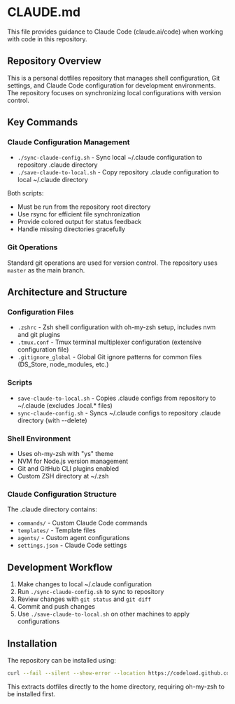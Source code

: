 # CLAUDE.md

This file provides guidance to Claude Code (claude.ai/code) when working with code in this repository.

## Repository Overview

This is a personal dotfiles repository that manages shell configuration, Git settings, and Claude Code configuration for development environments. The repository focuses on synchronizing local configurations with version control.

## Key Commands

### Claude Configuration Management
- `./sync-claude-config.sh` - Sync local ~/.claude configuration to repository .claude directory
- `./save-claude-to-local.sh` - Copy repository .claude configuration to local ~/.claude directory

Both scripts:
- Must be run from the repository root directory
- Use rsync for efficient file synchronization
- Provide colored output for status feedback
- Handle missing directories gracefully

### Git Operations
Standard git operations are used for version control. The repository uses `master` as the main branch.

## Architecture and Structure

### Configuration Files
- `.zshrc` - Zsh shell configuration with oh-my-zsh setup, includes nvm and git plugins
- `.tmux.conf` - Tmux terminal multiplexer configuration (extensive configuration file)
- `.gitignore_global` - Global Git ignore patterns for common files (DS_Store, node_modules, etc.)

### Scripts
- `save-claude-to-local.sh` - Copies .claude configs from repository to ~/.claude (excludes .local.* files)
- `sync-claude-config.sh` - Syncs ~/.claude configs to repository .claude directory (with --delete)

### Shell Environment
- Uses oh-my-zsh with "ys" theme
- NVM for Node.js version management
- Git and GitHub CLI plugins enabled
- Custom ZSH directory at ~/.zsh

### Claude Configuration Structure
The .claude directory contains:
- `commands/` - Custom Claude Code commands
- `templates/` - Template files
- `agents/` - Custom agent configurations
- `settings.json` - Claude Code settings

## Development Workflow

1. Make changes to local ~/.claude configuration
2. Run `./sync-claude-config.sh` to sync to repository
3. Review changes with `git status` and `git diff`
4. Commit and push changes
5. Use `./save-claude-to-local.sh` on other machines to apply configurations

## Installation

The repository can be installed using:
```sh
curl --fail --silent --show-error --location https://codeload.github.com/Amabel/dotfiles/tar.gz/master | tar -x -C ~ --strip-components=1
```

This extracts dotfiles directly to the home directory, requiring oh-my-zsh to be installed first.
